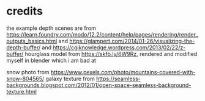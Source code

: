 

# credits

the example depth scenes are from https://learn.foundry.com/modo/12.2/content/help/pages/rendering/render_outputs_basics.html
and https://glampert.com/2014/01-26/visualizing-the-depth-buffer/
and https://cgiknowledge.wordpress.com/2013/02/22/z-buffer/
hourglass model from https://skfb.ly/6W9Rz, rendered and modified myself in blender which i am bad at

snow photo from https://www.pexels.com/photo/mountains-covered-with-snow-804565/
galaxy texture from https://seamless-backgrounds.blogspot.com/2012/01/open-space-seamless-background-texture.html
